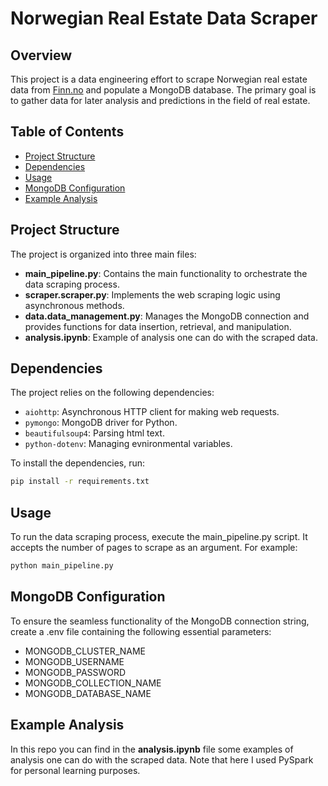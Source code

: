 # Norwegian Real Estate Data Scraper

## Overview

This project is a data engineering effort to scrape Norwegian real estate data from [Finn.no](https://www.finn.no) and populate a MongoDB database. The primary goal is to gather data for later analysis and predictions in the field of real estate.

## Table of Contents

- [Project Structure](#project-structure)
- [Dependencies](#dependencies)
- [Usage](#usage)
- [MongoDB Configuration](#mongodb-configuration)
- [Example Analysis](#example-analysis)

## Project Structure

The project is organized into three main files:

- **main_pipeline.py**: Contains the main functionality to orchestrate the data scraping process.
- **scraper.scraper.py**: Implements the web scraping logic using asynchronous methods.
- **data.data_management.py**: Manages the MongoDB connection and provides functions for data insertion, retrieval, and manipulation.
- **analysis.ipynb**: Example of analysis one can do with the scraped data. 

## Dependencies

The project relies on the following dependencies:

- `aiohttp`: Asynchronous HTTP client for making web requests.
- `pymongo`: MongoDB driver for Python.
- `beautifulsoup4`: Parsing html text.
- `python-dotenv`: Managing evnironmental variables.

To install the dependencies, run:

```bash
pip install -r requirements.txt
```

## Usage

To run the data scraping process, execute the main_pipeline.py script. It accepts the number of pages to scrape as an argument. For example:

```bash
python main_pipeline.py
```

## MongoDB Configuration

To ensure the seamless functionality of the MongoDB connection string, create a .env file containing the following essential parameters:

- MONGODB_CLUSTER_NAME 
- MONGODB_USERNAME
- MONGODB_PASSWORD 
- MONGODB_COLLECTION_NAME
- MONGODB_DATABASE_NAME 

## Example Analysis

In this repo you can find in the **analysis.ipynb** file some examples of analysis one can do with the scraped data.
Note that here I used PySpark for personal learning purposes. 